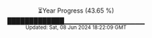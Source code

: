 <p align="center">
⏳Year Progress (43.65 %) <br>
█████████████▁▁▁▁▁▁▁▁▁▁▁▁▁▁▁▁▁ <br>
<sub>Updated: Sat, 08 Jun 2024 18:22:09 GMT</sub>
</p>

